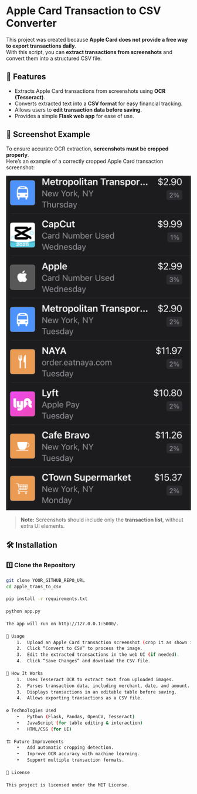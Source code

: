 # Apple Card Transaction to CSV Converter

This project was created because **Apple Card does not provide a free way to export transactions daily**.  
With this script, you can **extract transactions from screenshots** and convert them into a structured CSV file.

## 🚀 Features
- Extracts Apple Card transactions from screenshots using **OCR (Tesseract)**.
- Converts extracted text into a **CSV format** for easy financial tracking.
- Allows users to **edit transaction data before saving**.
- Provides a simple **Flask web app** for ease of use.

## 📸 Screenshot Example
To ensure accurate OCR extraction, **screenshots must be cropped properly**.  
Here’s an example of a correctly cropped Apple Card transaction screenshot:

![Example Screenshot](static/example_screenshot.png)

> **Note:** Screenshots should include only the **transaction list**, without extra UI elements.

## 🛠️ Installation
### 1️⃣ Clone the Repository
```bash
git clone YOUR_GITHUB_REPO_URL
cd apple_trans_to_csv

pip install -r requirements.txt

python app.py

The app will run on http://127.0.0.1:5000/.

📌 Usage
	1.	Upload an Apple Card transaction screenshot (crop it as shown in the example).
	2.	Click “Convert to CSV” to process the image.
	3.	Edit the extracted transactions in the web UI (if needed).
	4.	Click “Save Changes” and download the CSV file.

📝 How It Works
	1.	Uses Tesseract OCR to extract text from uploaded images.
	2.	Parses transaction data, including merchant, date, and amount.
	3.	Displays transactions in an editable table before saving.
	4.	Allows exporting transactions as a CSV file.

⚙️ Technologies Used
	•	Python (Flask, Pandas, OpenCV, Tesseract)
	•	JavaScript (for table editing & interaction)
	•	HTML/CSS (for UI)

🏗️ Future Improvements
	•	Add automatic cropping detection.
	•	Improve OCR accuracy with machine learning.
	•	Support multiple transaction formats.

📄 License

This project is licensed under the MIT License.